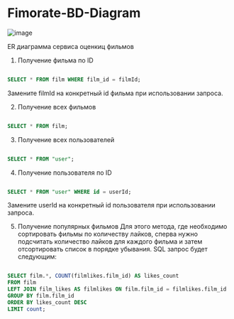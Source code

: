 # Fimorate-BD-Diagram

![image](https://github.com/YP-Maverick/Fimorate-BD-Diagram/assets/147594756/f51fc2d3-b342-49d5-8c58-308851b6274d)

ER диаграмма сервиса оценкиц фильмов

1. Получение фильма по ID
```sql

SELECT * FROM film WHERE film_id = filmId;
```
Замените filmId на конкретный id фильма при использовании запроса.

2. Получение всех фильмов
```sql

SELECT * FROM film;
```
3. Получение всех пользователей
```sql

SELECT * FROM "user";
```
4. Получение пользователя по ID
```sql

SELECT * FROM "user" WHERE id = userId;
```
Замените userId на конкретный id пользователя при использовании запроса.

5. Получение популярных фильмов
Для этого метода, где необходимо сортировать фильмы по количеству лайков, сперва нужно подсчитать количество лайков для каждого фильма и затем отсортировать список в порядке убывания. SQL запрос будет следующим:

```sql

SELECT film.*, COUNT(filmlikes.film_id) AS likes_count
FROM film
LEFT JOIN film_likes AS filmlikes ON film.film_id = filmlikes.film_id
GROUP BY film.film_id
ORDER BY likes_count DESC
LIMIT count;
```
